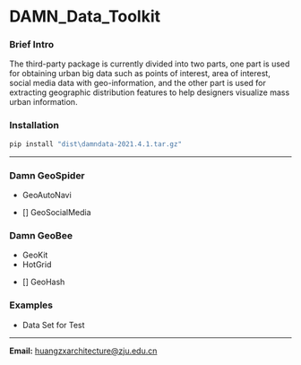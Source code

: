 # DAMN_Data_Toolkit
### Brief Intro
The third-party package is currently divided into two parts, one part is used for obtaining urban big data such as points of interest, area of interest, social media data with geo-information, and the other part is used for extracting geographic distribution features to help designers visualize mass urban information.
### Installation
```python
pip install "dist\damndata-2021.4.1.tar.gz"
```
---
### Damn GeoSpider
* GeoAutoNavi
- [] GeoSocialMedia
### Damn GeoBee
* GeoKit
* HotGrid
- [] GeoHash
### Examples
* Data Set for Test
---
**Email:** huangzxarchitecture@zju.edu.cn

